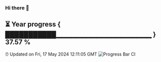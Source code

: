### Hi there 👋
⏳ Year progress { ███████████▁▁▁▁▁▁▁▁▁▁▁▁▁▁▁▁▁▁▁ } 37.57 %
---
⏰ Updated on Fri, 17 May 2024 12:11:05 GMT
![Progress Bar CI](https://github.com/Moyi321/Moyi321/workflows/Progress%20Bar%20CI/badge.svg)
